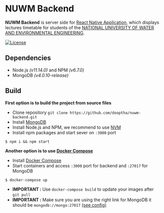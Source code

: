 # NUWM Backend
**NUWM Backend** is server side for [React Native Application](https://github.com/dooptha/nuwm-frontend), which displays lectures timetable for students of
the [NATIONAL UNIVERSITY OF WATER AND ENVIRONMENTAL ENGINEERING](http://en.nuwm.edu.ua/).

[![License](http://img.shields.io/:license-mit-blue.svg?style=flat-square)](http://badges.mit-license.org)

## Dependencies
 * Node.js _(v11.14.0)_ and NPM _(v6.7.0)_
 * MongoDB _(v4.0.10-release)_

## Build
**First option is to build the project from source files**
- Clone repository `git clone https://github.com/dooptha/nuwm-backend.git`
- Install [MongoDB](https://www.mongodb.com/download-center/community)
- Install Node.js and NPM, we recommend to use [NVM](https://github.com/nvm-sh/nvm)
- Install npm packages and start sever on `:3000` port
```shell
$ npm i && npm start
```

**Another option is to use [Docker Compose](https://docs.docker.com/compose/)**
- Install [Docker Compose](https://docs.docker.com/compose/install/)
- Start containers and access `:3000` port for backend and `:27017` for MongoDB
```shell
$ docker-compose up
```
- **IMPORTANT :** Use `docker-compose build` to update your images after `git pull`
- **IMPORTANT :** Make sure you are using the right link for MongoDB it should be `mongodb://mongo:27017` 
[(see config)]()